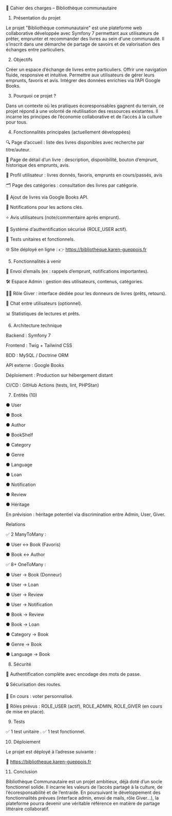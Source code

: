 📘 Cahier des charges – Bibliothèque communautaire

1. Présentation du projet

Le projet "Bibliothèque communautaire" est une plateforme web collaborative développée avec Symfony 7 permettant aux utilisateurs de prêter, emprunter et recommander des livres au sein d'une communauté. Il s’inscrit dans une démarche de partage de savoirs et de valorisation des échanges entre particuliers.

2. Objectifs

Créer un espace d’échange de livres entre particuliers.
Offrir une navigation fluide, responsive et intuitive.
Permettre aux utilisateurs de gérer leurs emprunts, favoris et avis.
Intégrer des données enrichies via l’API Google Books.

3. Pourquoi ce projet ?

Dans un contexte où les pratiques écoresponsables gagnent du terrain, ce projet répond à une volonté de réutilisation des ressources existantes. Il incarne les principes de l’économie collaborative et de l’accès à la culture pour tous.

4. Fonctionnalités principales (actuellement développées)

🔍 Page d’accueil : liste des livres disponibles avec recherche par titre/auteur.

📖 Page de détail d’un livre : description, disponibilité, bouton d’emprunt, historique des emprunts, avis.

👤 Profil utilisateur : livres donnés, favoris, emprunts en cours/passés, avis

🗂️ Page des catégories : consultation des livres par catégorie.

📘 Ajout de livres via Google Books API.

🔔 Notifications pour les actions clés.

⭐ Avis utilisateurs (note/commentaire après emprunt).

🔐 Système d’authentification sécurisé (ROLE_USER actif).

🧪 Tests unitaires et fonctionnels.

🌐 Site déployé en ligne :
👉 https://bibliotheque.karen-gueppois.fr

5. Fonctionnalités à venir

📧 Envoi d’emails (ex : rappels d’emprunt, notifications importantes).

🛠️ Espace Admin : gestion des utilisateurs, contenus, catégories.

🙋‍♂️ Rôle Giver : interface dédiée pour les donneurs de livres (prêts, retours).

💬 Chat entre utilisateurs (optionnel).

📊 Statistiques de lectures et prêts.

6. Architecture technique

Backend : Symfony 7

Frontend : Twig + Tailwind CSS

BDD : MySQL / Doctrine ORM

API externe : Google Books

Déploiement : Production sur hébergement distant

CI/CD : GitHub Actions (tests, lint, PHPStan)

7. Entités (10)

● User

● Book

● Author

● BookShelf

● Category

● Genre

● Language

● Loan

● Notification

● Review

● Héritage

En prévision : héritage potentiel via discrimination entre Admin, User, Giver.

Relations

✅ 2 ManyToMany :

● User <-> Book (Favoris)

● Book <-> Author

✅ 8+ OneToMany :

● User -> Book (Donneur)

● User -> Loan

● User -> Review

● User -> Notification

● Book -> Review

● Book -> Loan

● Category -> Book

● Genre -> Book

● Language -> Book


8. Sécurité

🔐 Authentification complète avec encodage des mots de passe.

🔒 Sécurisation des routes.

🧩 En cours : voter personnalisé.

👥 Rôles prévus : ROLE_USER (actif), ROLE_ADMIN, ROLE_GIVER (en cours de mise en place).

9. Tests

✅ 1 test unitaire .
✅ 1 test fonctionnel.

10. Déploiement

Le projet est déployé à l’adresse suivante :

🔗 https://bibliotheque.karen-gueppois.fr

11. Conclusion

Bibliothèque Communautaire est un projet ambitieux, déjà doté d’un socle fonctionnel solide. Il incarne les valeurs de l’accès partagé à la culture, de l’écoresponsabilité et de l’entraide. En poursuivant le développement des fonctionnalités prévues (interface admin, envoi de mails, rôle Giver...), la plateforme pourra devenir une véritable référence en matière de partage littéraire collaboratif.
